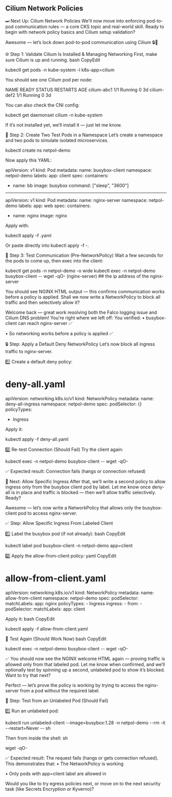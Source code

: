 ## Cilium Network Policies





⏭ Next Up: Cilium Network Policies
We'll now move into enforcing pod-to-pod communication rules — a core CKS topic and real-world skill.
Ready to begin with network policy basics and Cilium setup validation?




Awesome — let’s lock down pod-to-pod communication using Cilium 🔒🐡

🌐 Step 1: Validate Cilium Is Installed & Managing Networking
First, make sure Cilium is up and running.
bash
CopyEdit


kubectl get pods -n kube-system -l k8s-app=cilium


You should see one Cilium pod per node:


NAME           READY   STATUS    RESTARTS   AGE
cilium-abc1    1/1     Running   0          3d
cilium-def2    1/1     Running   0          3d


You can also check the CNI config:


kubectl get daemonset cilium -n kube-system


If it’s not installed yet, we’ll install it — just let me know.

🔐 Step 2: Create Two Test Pods in a Namespace
Let’s create a namespace and two pods to simulate isolated microservices.



kubectl create ns netpol-demo


Now apply this YAML:


apiVersion: v1
kind: Pod
metadata:
  name: busybox-client
  namespace: netpol-demo
  labels:
    app: client
spec:
  containers:
  - name: bb
    image: busybox
    command: ["sleep", "3600"]


---
apiVersion: v1
kind: Pod
metadata:
  name: nginx-server
  namespace: netpol-demo
  labels:
    app: web
spec:
  containers:
  - name: nginx
    image: nginx


Apply with:


kubectl apply -f <filename>.yaml


Or paste directly into kubectl apply -f -.


🔎 Step 3: Test Communication (Pre-NetworkPolicy)
Wait a few seconds for the pods to come up, then exec into the client:


kubectl get pods -n netpol-demo -o wide
kubectl exec -n netpol-demo busybox-client -- wget -qO- (nginx-server) ## the ip address of the nginx-server


You should see NGINX HTML output — this confirms communication works before a policy is applied.
Shall we now write a NetworkPolicy to block all traffic and then selectively allow it?


Welcome back — great work resolving both the Falco logging issue and Cilium DNS problem! You're right where we left off:
You verified:
• busybox-client can reach nginx-server ✅

• So networking works before a policy is applied ✅



🔒 Step: Apply a Default Deny NetworkPolicy
Let’s now block all ingress traffic to nginx-server.

1️⃣ Create a default deny policy:



# deny-all.yaml
apiVersion: networking.k8s.io/v1
kind: NetworkPolicy
metadata:
  name: deny-all-ingress
  namespace: netpol-demo
spec:
  podSelector: {}
  policyTypes:
  - Ingress



Apply it:



kubectl apply -f deny-all.yaml



2️⃣ Re-test Connection (Should Fail)
Try the client again:



kubectl exec -n netpol-demo busybox-client -- wget -qO- <nginx-server IP>


✅ Expected result: Connection fails (hangs or connection refused)

🎯 Next: Allow Specific Ingress
After that, we’ll write a second policy to allow ingress only from the busybox client pod by label.
Let me know once deny-all is in place and traffic is blocked — then we’ll allow traffic selectively. Ready?




Awesome — let’s now write a NetworkPolicy that allows only the busybox-client pod to access nginx-server.

✅ Step: Allow Specific Ingress From Labeled Client

1️⃣ Label the busybox pod (if not already):
bash
CopyEdit


kubectl label pod busybox-client -n netpol-demo app=client



2️⃣ Apply the allow-from-client policy:
yaml
CopyEdit


# allow-from-client.yaml
apiVersion: networking.k8s.io/v1
kind: NetworkPolicy
metadata:
  name: allow-from-client
  namespace: netpol-demo
spec:
  podSelector:
    matchLabels:
      app: nginx
  policyTypes:
    - Ingress
  ingress:
    - from:
        - podSelector:
            matchLabels:
              app: client


Apply it:
bash
CopyEdit


kubectl apply -f allow-from-client.yaml



🔁 Test Again (Should Work Now)
bash
CopyEdit


kubectl exec -n netpol-demo busybox-client -- wget -qO- <nginx-server IP>


✅ You should now see the NGINX welcome HTML again — proving traffic is allowed only from that labeled pod.
Let me know when confirmed, and we’ll optionally test by spinning up a second, unlabeled pod to show it’s blocked. Want to try that next?




Perfect — let’s prove the policy is working by trying to access the nginx-server from a pod without the required label.

🚫 Step: Test from an Unlabeled Pod (Should Fail)

1️⃣ Run an unlabeled pod:


kubectl run unlabeled-client --image=busybox:1.28 -n netpol-demo --rm -it --restart=Never -- sh


Then from inside the shell:
sh


wget -qO- <nginx-server IP>


✅ Expected result: The request fails (hangs or gets connection refused).
This demonstrates that:
• The NetworkPolicy is working

• Only pods with app=client label are allowed in


Would you like to try egress policies next, or move on to the next security task (like Secrets Encryption or Kyverno)?
























